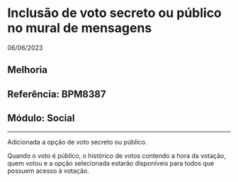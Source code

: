 # Inclusão de voto secreto ou público no mural de mensagens
06/06/2023
## Melhoria
## Referência: BPM8387
## Módulo: Social
***

Adicionada a opção de voto secreto ou público.

Quando o voto é público, o histórico de votos contendo a hora da votação, quem votou e a opção selecionada estarão disponíveis para todos que possuem acesso à votação.